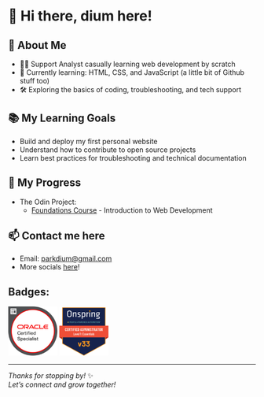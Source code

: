 # 👋 Hi there, dium here!

## 🌱 About Me
- 🧑‍💻 Support Analyst casually learning web development by scratch
- 🚀 Currently learning: HTML, CSS, and JavaScript (a little bit of Github stuff too)
- 🛠️ Exploring the basics of coding, troubleshooting, and tech support

## 📚 My Learning Goals
- Build and deploy my first personal website
- Understand how to contribute to open source projects
- Learn best practices for troubleshooting and technical documentation

## 📖 My Progress
- The Odin Project:
     - <a href="https://www.theodinproject.com/paths/foundations/courses/foundations">Foundations Course</a> - Introduction to Web Development

## 📫 Contact me here
- Email: parkdium@gmail.com
- More socials <a href="https://bento.me/dium">here</a>!

## Badges:
<img src="Oracle-Certification-badge_OC-Specialist600X600.png" width="100" alt="Oracle Global Human Resources Cloud 2019 Certified Implementation Specialist"/> <img src="onspring-badge-58626.png" width="100" alt="Certified Onspring Administrator - Level 1: Essentials"/>


---

_Thanks for stopping by!_ ✨  
_Let’s connect and grow together!_
